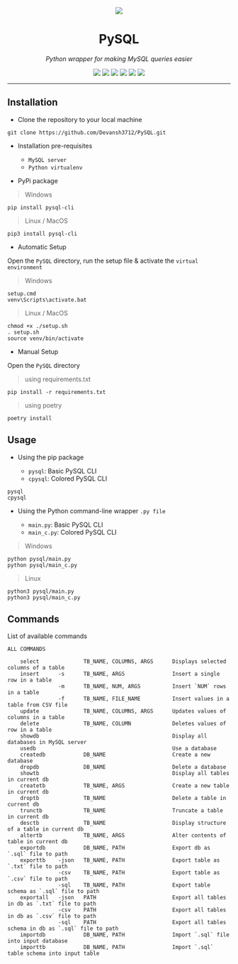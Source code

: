 <p align = "center">
  <a href = "https://devansh3712.github.io/PySQL/"><img src = "https://user-images.githubusercontent.com/58616444/113156144-57560f80-9257-11eb-85a1-1b834c072454.png"></a>
</p>

<h1 align = "center"> PySQL </h1>
<p align = "center"><i> Python wrapper for making MySQL queries easier </i></p>

<p align = "center">
  <a href = "https://www.python.org"><img src="https://img.shields.io/badge/python%20-%2314354C.svg?&style=for-the-badge&logo=python&logoColor=white"/></a>
  <a href = "https://www.mysql.com/"><img src="https://camo.githubusercontent.com/4524c09f8c821218b3c602e3e5a222ce00c290c2f87e264b40f398a6b486bd91/68747470733a2f2f696d672e736869656c64732e696f2f62616467652f6d7973716c2d2532333030303030662e7376673f267374796c653d666f722d7468652d6261646765266c6f676f3d6d7973716c266c6f676f436f6c6f723d7768697465"/></a>
  <a href = "./LICENSE"><img src = "https://img.shields.io/github/license/Devansh3712/PySQL?style=for-the-badge"></a>
  <a href = "https://pypi.org/project/pysql-cli/"><img src = "https://img.shields.io/badge/PyPi-1.1.0-blue?style=for-the-badge&logo=appveyor"></a>
  <a href = "https://travis-ci.com/github/Devansh3712/PySQL"><img src = "https://img.shields.io/travis/Devansh3712/PySQL?style=for-the-badge"></a>
  <a href = "https://app.codecov.io/gh/Devansh3712/PySQL/"><img src = "https://img.shields.io/codecov/c/github/Devansh3712/PySQL?style=for-the-badge&token=QJ3LKMG9MT"></a>
</p>

---

## Installation

- Clone the repository to your local machine

```console
git clone https://github.com/Devansh3712/PySQL.git
```

- Installation pre-requisites

  - ``MySQL server``
  - ``Python virtualenv``

- PyPi package

> Windows

```console
pip install pysql-cli
```

> Linux / MacOS

```console
pip3 install pysql-cli
```

- Automatic Setup

Open the ``PySQL`` directory, run the setup file & activate the ``virtual environment``

> Windows

```console
setup.cmd
venv\Scripts\activate.bat
```

> Linux / MacOS

```console
chmod +x ./setup.sh
. setup.sh
source venv/bin/activate
```

- Manual Setup

Open the ``PySQL`` directory

> using requirements.txt

```console
pip install -r requirements.txt
```

> using poetry

```console
poetry install
```

## Usage

- Using the pip package

  - ``pysql``: Basic PySQL CLI
  - ``cpysql``: Colored PySQL CLI

```console
pysql
cpysql
```

- Using the Python command-line wrapper `.py file`

  - ``main.py``: Basic PySQL CLI
  - ``main_c.py``: Colored PySQL CLI

> Windows

```console
python pysql/main.py
python pysql/main_c.py
```

> Linux

```console
python3 pysql/main.py
python3 pysql/main_c.py
```

## Commands

List of available commands

```
ALL COMMANDS

    select              TB_NAME, COLUMNS, ARGS      Displays selected columns of a table
    insert      -s      TB_NAME, ARGS               Insert a single row in a table
                -m      TB_NAME, NUM, ARGS          Insert `NUM` rows in a table
                -f      TB_NAME, FILE_NAME          Insert values in a table from CSV file
    update              TB_NAME, COLUMNS, ARGS      Updates values of columns in a table
    delete              TB_NAME, COLUMN             Deletes values of row in a table
    showdb                                          Display all databases in MySQL server
    usedb                                           Use a database
    createdb            DB_NAME                     Create a new database
    dropdb              DB_NAME                     Delete a database
    showtb                                          Display all tables in current db
    createtb            TB_NAME, ARGS               Create a new table in current db
    droptb              TB_NAME                     Delete a table in current db
    trunctb             TB_NAME                     Truncate a table in current db
    desctb              TB_NAME                     Display structure of a table in current db
    altertb             TB_NAME, ARGS               Alter contents of table in current db
    exportdb            DB_NAME, PATH               Export db as `.sql` file to path
    exporttb    -json   TB_NAME, PATH               Export table as `.txt` file to path
                -csv    TB_NAME, PATH               Export table as `.csv` file to path
                -sql    TB_NAME, PATH               Export table schema as `.sql` file to path
    exportall   -json   PATH                        Export all tables in db as `.txt` file to path
                -csv    PATH                        Export all tables in db as `.csv` file to path
                -sql    PATH                        Export all tables schema in db as `.sql` file to path
    importdb            DB_NAME, PATH               Import `.sql` file into input database
    importtb            DB_NAME, PATH               Import `.sql` table schema into input table
```
